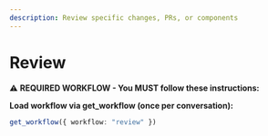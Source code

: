 ```yaml
---
description: Review specific changes, PRs, or components
---
```


# Review

⚠️ **REQUIRED WORKFLOW - You MUST follow these instructions:**

**Load workflow via get_workflow (once per conversation):**
```typescript
get_workflow({ workflow: "review" })
```

